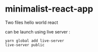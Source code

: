 # minimalist-react-app
Two files hello world react


can be launch using live server :
```
yarn global add live-server
live-server public
```

